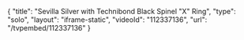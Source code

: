 {
    "title": "Sevilla Silver with Technibond Black Spinel \"X\" Ring",
    "type": "solo",
    "layout": "iframe-static",
    "videoId": "112337136",
    "url": "\/tvpembed\/112337136"
}